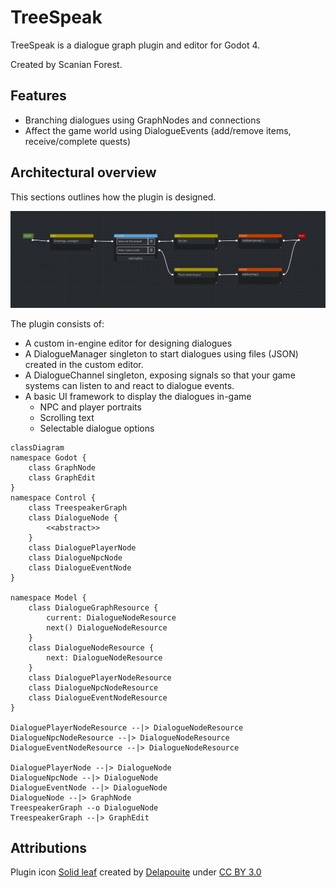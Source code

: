 # TreeSpeak

TreeSpeak is a dialogue graph plugin and editor for Godot 4. 

Created by Scanian Forest.

## Features

* Branching dialogues using GraphNodes and connections
* Affect the game world using DialogueEvents (add/remove items, receive/complete quests)

## Architectural overview

This sections outlines how the plugin is designed.

![alt text](media/image.png)

The plugin consists of:

* A custom in-engine editor for designing dialogues
* A DialogueManager singleton to start dialogues using files (JSON) created in the custom editor.
* A DialogueChannel singleton, exposing signals so that your game systems can listen to and react to dialogue events.
* A basic UI framework to display the dialogues in-game
  * NPC and player portraits
  * Scrolling text
  * Selectable dialogue options

```mermaid
classDiagram
namespace Godot {
	class GraphNode
	class GraphEdit
}
namespace Control {
	class TreespeakerGraph
	class DialogueNode {
		<<abstract>>
	}
	class DialoguePlayerNode
	class DialogueNpcNode
	class DialogueEventNode
}

namespace Model {
	class DialogueGraphResource {
		current: DialogueNodeResource
		next() DialogueNodeResource
	}
	class DialogueNodeResource {
		next: DialogueNodeResource
	}
	class DialoguePlayerNodeResource
	class DialogueNpcNodeResource
	class DialogueEventNodeResource
}

DialoguePlayerNodeResource --|> DialogueNodeResource
DialogueNpcNodeResource --|> DialogueNodeResource
DialogueEventNodeResource --|> DialogueNodeResource

DialoguePlayerNode --|> DialogueNode
DialogueNpcNode --|> DialogueNode
DialogueEventNode --|> DialogueNode
DialogueNode --|> GraphNode
TreespeakerGraph --o DialogueNode
TreespeakerGraph --|> GraphEdit
```


## Attributions

Plugin icon [Solid leaf](https://game-icons.net/1x1/delapouite/solid-leaf.html) created by [Delapouite](https://delapouite.com/) under [CC BY 3.0](https://creativecommons.org/licenses/by/3.0/)